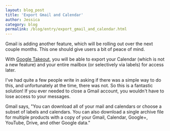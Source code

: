 ```yaml
---
layout: blog_post
title: 'Export Gmail and Calendar'
author: Jessica
category: blog
permalink: /blog/entry/export_gmail_and_calendar.html
---
```


Gmail is adding another feature, which will be rolling out over the next couple months. This one should give users a bit of peace of mind.

With [Google Takeout](https://www.google.com/takeout), you will be able to export your Calendar (which is not a new feature) and your entire mailbox (or selectively via labels) for access later.  

I've had quite a few people write in asking if there was a simple way to do this, and unfortunately at the time, there was not. So this is a fantastic solution! If you ever needed to close a Gmail account, you wouldn't have to lose access to your messages.

Gmail says, "You can download all of your mail and calendars or choose a subset of labels and calendars. You can also download a single archive file for multiple products with a copy of your Gmail, Calendar, Google+, YouTube, Drive, and other Google data."
